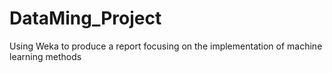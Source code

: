 # DataMing_Project
Using Weka to produce a report focusing on the implementation of machine learning methods
